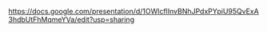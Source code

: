 
https://docs.google.com/presentation/d/1OWlcflInvBNhJPdxPYpiU95QvExA3hdbUtFhMqmeYVa/edit?usp=sharing
